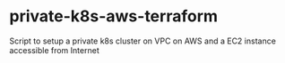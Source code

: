 # private-k8s-aws-terraform
Script to setup a private k8s cluster on VPC on AWS and a EC2 instance accessible from Internet
